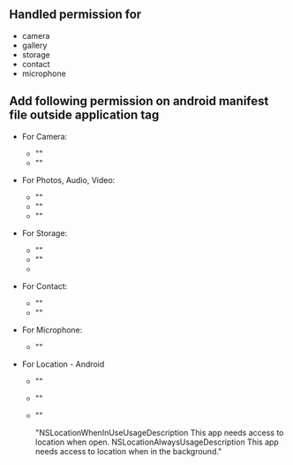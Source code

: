 ## Handled permission for

- camera
- gallery
- storage
- contact
- microphone

## Add following permission on android manifest file outside application tag

- For Camera:
    - "<uses-permission android:name="android.permission.CAMERA" />"
    - "<uses-permission android:name="android.permission.ACCESS_MEDIA_LOCATION" />"
    
- For Photos, Audio, Video:
    - "<uses-permission android:name="android.permission.READ_MEDIA_IMAGES" />"
    - "<uses-permission android:name="android.permission.READ_MEDIA_VIDEO" />"
    - "<uses-permission android:name="android.permission.READ_MEDIA_AUDIO" />"
    
- For Storage:
    - "<uses-permission android:name="android.permission.WRITE_EXTERNAL_STORAGE"
      android:maxSdkVersion="29" />"
    - "<uses-permission android:name="android.permission.READ_EXTERNAL_STORAGE"
      android:maxSdkVersion="32" />"
    - 
- For Contact:
  - "<uses-permission android:name="android.permission.READ_CONTACTS" />"
  - "<uses-permission android:name="android.permission.WRITE_CONTACTS" />"
- For Microphone:
  - "<uses-permission android:name="android.permission.RECORD_AUDIO" />"

- For Location - Android
  - "<uses-permission android:name="android.permission.ACCESS_FINE_LOCATION" />"
  - "<uses-permission android:name="android.permission.ACCESS_COARSE_LOCATION" />"
  - "<uses-permission android:name="android.permission.ACCESS_BACKGROUND_LOCATION" />"

    "<key>NSLocationWhenInUseUsageDescription</key>
    <string>This app needs access to location when open.</string>
    <key>NSLocationAlwaysUsageDescription</key>
    <string>This app needs access to location when in the background.</string>"